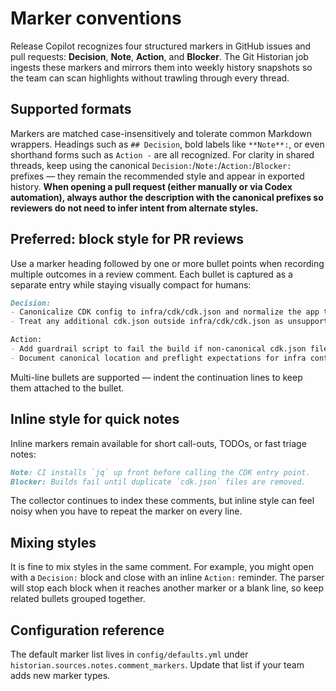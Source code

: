 # Marker conventions

Release Copilot recognizes four structured markers in GitHub issues and pull requests: **Decision**, **Note**, **Action**, and **Blocker**. The Git Historian job ingests these markers and mirrors them into weekly history snapshots so the team can scan highlights without trawling through every thread.

## Supported formats

Markers are matched case-insensitively and tolerate common Markdown wrappers. Headings such as `## Decision`, bold labels like `**Note**:`, or even shorthand forms such as `Action -` are all recognized. For clarity in shared threads, keep using the canonical `Decision:`/`Note:`/`Action:`/`Blocker:` prefixes — they remain the recommended style and appear in exported history. **When opening a pull request (either manually or via Codex automation), always author the description with the canonical prefixes so reviewers do not need to infer intent from alternate styles.**

## Preferred: block style for PR reviews

Use a marker heading followed by one or more bullet points when recording multiple outcomes in a review comment. Each bullet is captured as a separate entry while staying visually compact for humans:

```markdown
Decision:
- Canonicalize CDK config to infra/cdk/cdk.json and normalize the app to python3 in CI.
- Treat any additional cdk.json outside infra/cdk/cdk.json as unsupported for CI.

Action:
- Add guardrail script to fail the build if non-canonical cdk.json files are committed.
- Document canonical location and preflight expectations for infra contributors.
```

Multi-line bullets are supported — indent the continuation lines to keep them attached to the bullet.

## Inline style for quick notes

Inline markers remain available for short call-outs, TODOs, or fast triage notes:

```markdown
Note: CI installs `jq` up front before calling the CDK entry point.
Blocker: Builds fail until duplicate `cdk.json` files are removed.
```

The collector continues to index these comments, but inline style can feel noisy when you have to repeat the marker on every line.

## Mixing styles

It is fine to mix styles in the same comment. For example, you might open with a `Decision:` block and close with an inline `Action:` reminder. The parser will stop each block when it reaches another marker or a blank line, so keep related bullets grouped together.

## Configuration reference

The default marker list lives in `config/defaults.yml` under `historian.sources.notes.comment_markers`. Update that list if your team adds new marker types.

